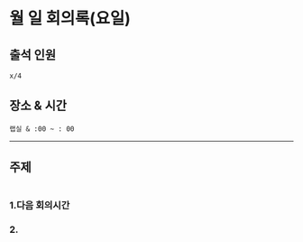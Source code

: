 # **월 일 회의록(요일)**

## **출석 인원**
```
x/4
```

## **장소 & 시간**
```
랩실 & :00 ~ : 00
```
---
## **주제**
```

```

### **1.다음 회의시간**

### **2.**